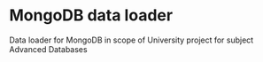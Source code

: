 # MongoDB data loader
Data loader for MongoDB in scope of University project for subject Advanced Databases
